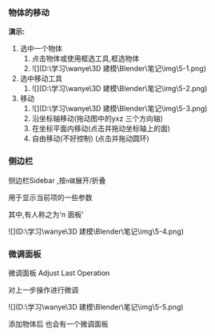 ### 物体的移动

**演示:**

1. 选中一个物体
   1. 点击物体或使用框选工具,框选物体
   2. ![](D:\学习\wanye\3D 建模\Blender\笔记\img\5-1.png)
2. 选中移动工具
   1. ![](D:\学习\wanye\3D 建模\Blender\笔记\img\5-2.png)
3. 移动
   1. ![](D:\学习\wanye\3D 建模\Blender\笔记\img\5-3.png)
   2. 沿坐标轴移动(拖动图中的yxz 三个方向轴)
   3. 在坐标平面内移动(点击并拖动坐标轴上的面)
   4. 自由移动(不好控制) (点击并拖动圆环)





### 侧边栏

侧边栏Sidebar ,按`n键`展开/折叠

用于显示当前项的一些参数

其中,有人称之为'n 面板'

![](D:\学习\wanye\3D 建模\Blender\笔记\img\5-4.png)





### 微调面板

微调面板 Adjust Last Operation

对上一步操作进行微调

![](D:\学习\wanye\3D 建模\Blender\笔记\img\5-5.png)

添加物体后 也会有一个微调面板